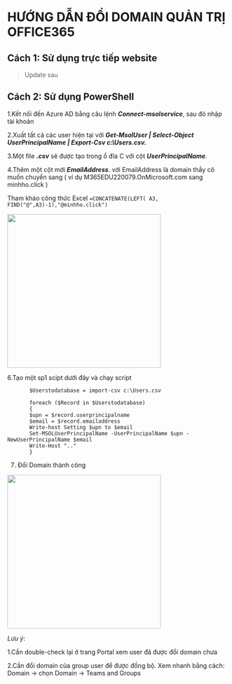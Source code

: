 # HƯỚNG DẪN ĐỔI DOMAIN QUẢN TRỊ OFFICE365
## Cách 1: Sử dụng trực tiếp website
> Update sau 
## Cách 2: Sử dụng PowerShell

1.Kết nối đến Azure AD bằng câu lệnh ***Connect-msolservice***, sau đó nhập tài khoản

2.Xuất tất cả các user hiện tại với ***Get-MsolUser | Select-Object UserPrincipalName | Export-Csv c:\Users.csv.***

3.Một file ***.csv*** sẽ được tạo trong ổ đĩa C với cột ***UserPrincipalName***.

4.Thêm một cột mới ***EmailAddress***. với EmailAddress là domain thầy cô muốn chuyển sang ( ví dụ M365EDU220079.OnMicrosoft.com sang minhho.click )

Tham khảo công thức Excel
```=CONCATENATE(LEFT( A3, FIND("@",A3)-1),"@minhho.click")```

<img src="https://user-images.githubusercontent.com/65065691/210331799-eae1cffe-b05f-4cbf-865c-8231015f9f10.png" width="350"/>

6.Tạo một sp1 scipt dưới đây và chạy script
```
       $Userstodatabase = import-csv c:\Users.csv

       foreach ($Record in $Userstodatabase)
       {
       $upn = $record.userprincipalname
       $email = $record.emailaddress
       Write-host Setting $upn to $email
       Set-MSOLUserPrincipalName -UserPrincipalName $upn -NewUserPrincipalName $email
       Write-Host ".."
       }
```
7. Đổi Domain thành công
<img src="https://user-images.githubusercontent.com/65065691/210332276-ef8b5d09-c251-4f4b-b0fe-40583ad61d52.png" width="350"/>

*Lưu ý*:

1.Cần double-check lại ở trang Portal xem user đã được đổi domain chưa

2.Cần đổi domain của group user để được đồng bộ. Xem nhanh bằng cách: Domain -> chọn Domain -> Teams and Groups 
